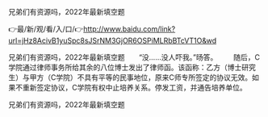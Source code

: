兄弟们有资源吗，2022年最新填空题

👉最/新/观/看/入/口/👉http://www.baidu.com/link?url=jHz8AcivB1yuSpc8sJSrNM3GjOR6OSPiMLRbBTcVT1O&wd

兄弟们有资源吗，2022年最新填空题　　“没……没人吓我。”旸答。
　　随后，C学院通过律师事务所给其余的八位博士发出了律师函。该函称：乙方（博士研究生）与甲方（C学院）不具有平等的民事地位，原来C师专所签定的协议无效。如果不重新签定协议，C学院有权中止培养关系。停发工资，并通告培养单位。


兄弟们有资源吗，2022年最新填空题
